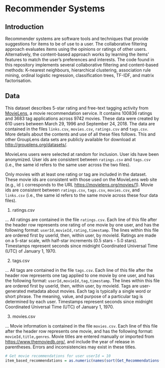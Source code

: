 # Recommender Systems
## Introduction
Recommender systems are software tools and techniques that provide suggestions for items to be of use to a user. The collaborative filtering approach evaluates items using the opinions or ratings of other users. Alternatively, the content-based approach works by learning the items’ features to match the user’s preferences and interests. The code found in this repository implements several collaborative filtering and content-based methods: K-nearest neighbours, hierarchical clustering, association rule mining, ordinal logistic regression, classification trees, TF-IDF, and matrix factorisation.

## Data
This dataset describes 5-star rating and free-text tagging activity from [MovieLens](http://movielens.org), a movie recommendation service. It contains 100836 ratings and 3683 tag applications across 9742 movies. These data were created by 610 users between March 29, 1996 and September 24, 2018. The data are contained in the files `links.csv`, `movies.csv`, `ratings.csv` and `tags.csv`. More details about the contents and use of all these files follows. This and other GroupLens data sets are publicly available for download at <http://grouplens.org/datasets/>.

MovieLens users were selected at random for inclusion. User ids have been anonymized. User ids are consistent between `ratings.csv` and `tags.csv` (i.e., the same id refers to the same user across the two files).

Only movies with at least one rating or tag are included in the dataset. These movie ids are consistent with those used on the MovieLens web site (e.g., id `1` corresponds to the URL <https://movielens.org/movies/1>). Movie ids are consistent between `ratings.csv`, `tags.csv`, `movies.csv`, and `links.csv` (i.e., the same id refers to the same movie across these four data files).


1. ratings.csv

... All ratings are contained in the file `ratings.csv`. Each line of this file after the header row represents one rating of one movie by one user, and has the following format: `userId,movieId,rating,timestamp`. The lines within this file are ordered first by userId, then, within user, by movieId. Ratings are made on a 5-star scale, with half-star increments (0.5 stars - 5.0 stars). Timestamps represent seconds since midnight Coordinated Universal Time (UTC) of January 1, 1970.

2. tags.csv

... All tags are contained in the file `tags.csv`. Each line of this file after the header row represents one tag applied to one movie by one user, and has the following format: `userId,movieId,tag,timestamp`. The lines within this file are ordered first by userId, then, within user, by movieId. Tags are user-generated metadata about movies. Each tag is typically a single word or short phrase. The meaning, value, and purpose of a particular tag is determined by each user. Timestamps represent seconds since midnight Coordinated Universal Time (UTC) of January 1, 1970.

3. movies.csv

... Movie information is contained in the file `movies.csv`. Each line of this file after the header row represents one movie, and has the following format: `movieId,title,genres`. Movie titles are entered manually or imported from <https://www.themoviedb.org/>, and include the year of release in parentheses. Errors and inconsistencies may exist in these titles.

```R
# Get movie recommendations for user userId = 10
item_based_recommendations = as.numeric(names(sort(Get_Recommendations(userId = 10, W = W_items)[is.na(R[10,])], decreasing = TRUE)))
```
